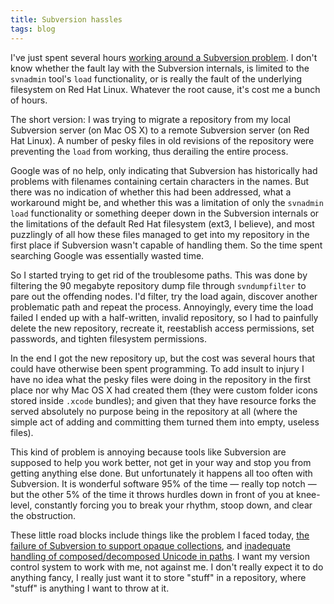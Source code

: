 ```yaml
---
title: Subversion hassles
tags: blog
---
```


I've just spent several hours [working around a Subversion problem](http://wincent.com/wiki/Repository_migration#Caveat). I don't know whether the fault lay with the Subversion internals, is limited to the `svnadmin` tool's `load` functionality, or is really the fault of the underlying filesystem on Red Hat Linux. Whatever the root cause, it's cost me a bunch of hours.

The short version: I was trying to migrate a repository from my local Subversion server (on Mac OS X) to a remote Subversion server (on Red Hat Linux). A number of pesky files in old revisions of the repository were preventing the `load` from working, thus derailing the entire process.

Google was of no help, only indicating that Subversion has historically had problems with filenames containing certain characters in the names. But there was no indication of whether this had been addressed, what a workaround might be, and whether this was a limitation of only the `svnadmin load` functionality or something deeper down in the Subversion internals or the limitations of the default Red Hat filesystem (ext3, I believe), and most puzzlingly of all how these files managed to get into my repository in the first place if Subversion wasn't capable of handling them. So the time spent searching Google was essentially wasted time.

So I started trying to get rid of the troublesome paths. This was done by filtering the 90 megabyte repository dump file through `svndumpfilter` to pare out the offending nodes. I'd filter, try the load again, discover another problematic path and repeat the process. Annoyingly, every time the load failed I ended up with a half-written, invalid repository, so I had to painfully delete the new repository, recreate it, reestablish access permissions, set passwords, and tighten filesystem permissions.

In the end I got the new repository up, but the cost was several hours that could have otherwise been spent programming. To add insult to injury I have no idea what the pesky files were doing in the repository in the first place nor why Mac OS X had created them (they were custom folder icons stored inside `.xcode` bundles); and given that they have resource forks the served absolutely no purpose being in the repository at all (where the simple act of adding and committing them turned them into empty, useless files).

This kind of problem is annoying because tools like Subversion are supposed to help you work better, not get in your way and stop you from getting anything else done. But unfortunately it happens all too often with Subversion. It is wonderful software 95% of the time — really top notch — but the other 5% of the time it throws hurdles down in front of you at knee-level, constantly forcing you to break your rhythm, stoop down, and clear the obstruction.

These little road blocks include things like the problem I faced today, [the failure of Subversion to support opaque collections](http://subversion.tigris.org/issues/show_bug.cgi?id=707), and [inadequate handling of composed/decomposed Unicode in paths](http://subversion.tigris.org/issues/show_bug.cgi?id=2464). I want my version control system to work with me, not against me. I don't really expect it to do anything fancy, I really just want it to store "stuff" in a repository, where "stuff" is anything I want to throw at it.
